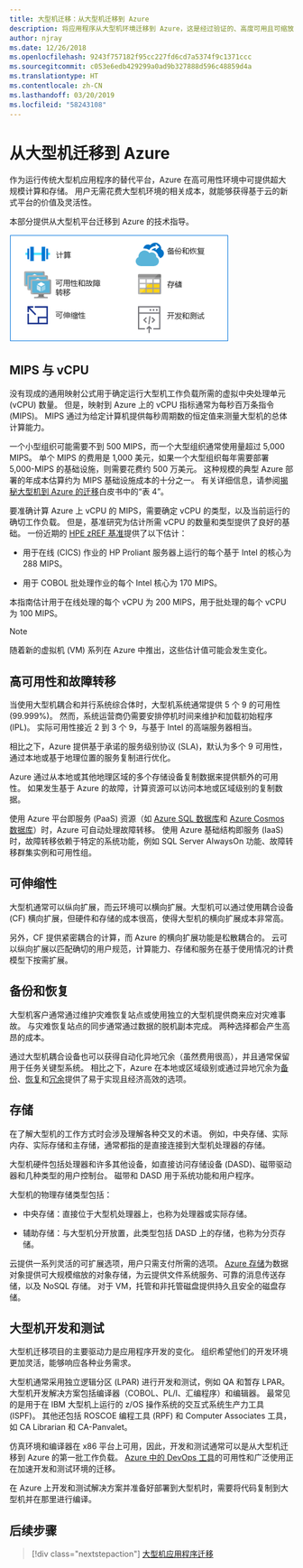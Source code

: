 ```yaml
---
title: 大型机迁移：从大型机迁移到 Azure
description: 将应用程序从大型机环境迁移到 Azure，这是经过验证的、高度可用且可缩放的基础结构，适用于当前在大型机上运行的系统。
author: njray
ms.date: 12/26/2018
ms.openlocfilehash: 9243f757182f95cc227fd6cd7a5374f9c1371ccc
ms.sourcegitcommit: c053e6edb429299a0ad9b327888d596c48859d4a
ms.translationtype: HT
ms.contentlocale: zh-CN
ms.lasthandoff: 03/20/2019
ms.locfileid: "58243108"
---
```

# <a name="make-the-switch-from-mainframes-to-azure"></a>从大型机迁移到 Azure

作为运行传统大型机应用程序的替代平台，Azure 在高可用性环境中可提供超大规模计算和存储。 用户无需花费大型机环境的相关成本，就能够获得基于云的新式平台的价值及灵活性。

本部分提供从大型机平台迁移到 Azure 的技术指导。

![大型机和 Azure](../../_images/mainframe-migration/make-the-switch.png)

## <a name="mips-vs-vcpus"></a>MIPS 与 vCPU

没有现成的通用映射公式用于确定运行大型机工作负载所需的虚拟中央处理单元 (vCPU) 数量。 但是，映射到 Azure 上的 vCPU 指标通常为每秒百万条指令 (MIPS)。 MIPS 通过为给定计算机提供每秒周期数的恒定值来测量大型机的总体计算能力。

一个小型组织可能需要不到 500 MIPS，而一个大型组织通常使用量超过 5,000 MIPS。 单个 MIPS 的费用是 1,000 美元，如果一个大型组织每年需要部署 5,000-MIPS 的基础设施，则需要花费约 500 万美元。 这种规模的典型 Azure 部署的年成本估算约为 MIPS 基础设施成本的十分之一。 有关详细信息，请参阅[揭秘大型机到 Azure 的迁移](https://azure.microsoft.com/resources/demystifying-mainframe-to-azure-migration)白皮书中的“表 4”。

要准确计算 Azure 上 vCPU 的 MIPS，需要确定 vCPU 的类型，以及当前运行的确切工作负载。 但是，基准研究为估计所需 vCPU 的数量和类型提供了良好的基础。 一份近期的 [HPE zREF 基准](https://h20195.www2.hpe.com/v2/getpdf.aspx/4aa4-2452enw.pdf)提供了以下估计：

- 用于在线 (CICS) 作业的 HP Proliant 服务器上运行的每个基于 Intel 的核心为 288 MIPS。

- 用于 COBOL 批处理作业的每个 Intel 核心为 170 MIPS。

本指南估计用于在线处理的每个 vCPU 为 200 MIPS，用于批处理的每个 vCPU 为 100 MIPS。

> [!NOTE]
> 随着新的虚拟机 (VM) 系列在 Azure 中推出，这些估计值可能会发生变化。

## <a name="high-availability-and-failover"></a>高可用性和故障转移

当使用大型机耦合和并行系统综合体时，大型机系统通常提供 5 个 9 的可用性 (99.999%)。 然而，系统运营商仍需要安排停机时间来维护和加载初始程序 (IPL)。 实际可用性接近 2 到 3 个 9，与基于 Intel 的高端服务器相当。

相比之下，Azure 提供基于承诺的服务级别协议 (SLA)，默认为多个 9 可用性，通过本地或基于地理位置的服务复制进行优化。

Azure 通过从本地或其他地理区域的多个存储设备复制数据来提供额外的可用性。 如果发生基于 Azure 的故障，计算资源可以访问本地或区域级别的复制数据。

使用 Azure 平台即服务 (PaaS) 资源（如 [Azure SQL 数据库](/azure/sql-database/sql-database-technical-overview)和 [Azure Cosmos 数据库](/azure/cosmos-db/introduction)）时，Azure 可自动处理故障转移。 使用 Azure 基础结构即服务 (IaaS) 时，故障转移依赖于特定的系统功能，例如 SQL Server AlwaysOn 功能、故障转移群集实例和可用性组。

## <a name="scalability"></a>可伸缩性

大型机通常可以纵向扩展，而云环境可以横向扩展。大型机可以通过使用耦合设备 (CF) 横向扩展，但硬件和存储的成本很高，使得大型机的横向扩展成本非常高。

另外，CF 提供紧密耦合的计算，而 Azure 的横向扩展功能是松散耦合的。 云可以纵向扩展以匹配确切的用户规范，计算能力、存储和服务在基于使用情况的计费模型下按需扩展。

## <a name="backup-and-recovery"></a>备份和恢复

大型机客户通常通过维护灾难恢复站点或使用独立的大型机提供商来应对灾难事故。 与灾难恢复站点的同步通常通过数据的脱机副本完成。 两种选择都会产生高昂的成本。

通过大型机耦合设备也可以获得自动化异地冗余（虽然费用很高），并且通常保留用于任务关键型系统。 相比之下，Azure 在本地或区域级别或通过异地冗余为[备份](/azure/backup/backup-introduction-to-azure-backup)、[恢复](/azure/site-recovery/site-recovery-overview)和[冗余](/azure/storage/common/storage-redundancy)提供了易于实现且经济高效的选项。

## <a name="storage"></a>存储

在了解大型机的工作方式时会涉及理解各种交叉的术语。 例如，中央存储、实际内存、实际存储和主存储，通常都指的是直接连接到大型机处理器的存储。

大型机硬件包括处理器和许多其他设备，如直接访问存储设备 (DASD)、磁带驱动器和几种类型的用户控制台。 磁带和 DASD 用于系统功能和用户程序。

大型机的物理存储类型包括：

- 中央存储：直接位于大型机处理器上，也称为处理器或实际存储。

- 辅助存储：与大型机分开放置，此类型包括 DASD 上的存储，也称为分页存储。

云提供一系列灵活的可扩展选项，用户只需支付所需的选项。 [Azure 存储](/azure/storage/common/storage-introduction)为数据对象提供可大规模缩放的对象存储，为云提供文件系统服务、可靠的消息传送存储，以及 NoSQL 存储。 对于 VM，托管和非托管磁盘提供持久且安全的磁盘存储。

## <a name="mainframe-development-and-testing"></a>大型机开发和测试

大型机迁移项目的主要驱动力是应用程序开发的变化。 组织希望他们的开发环境更加灵活，能够响应各种业务需求。

大型机通常采用独立逻辑分区 (LPAR) 进行开发和测试，例如 QA 和暂存 LPAR。 大型机开发解决方案包括编译器（COBOL、PL/I、汇编程序）和编辑器。 最常见的是用于在 IBM 大型机上运行的 z/OS 操作系统的交互式系统生产力工具 (ISPF)。 其他还包括 ROSCOE 编程工具 (RPF) 和 Computer Associates 工具，如 CA Librarian 和 CA-Panvalet。

仿真环境和编译器在 x86 平台上可用，因此，开发和测试通常可以是从大型机迁移到 Azure 的第一批工作负载。 [Azure 中的 DevOps 工具](https://azure.microsoft.com/solutions/devops/)的可用性和广泛使用正在加速开发和测试环境的迁移。

在 Azure 上开发和测试解决方案并准备好部署到大型机时，需要将代码复制到大型机并在那里进行编译。

## <a name="next-steps"></a>后续步骤

> [!div class="nextstepaction"]
> [大型机应用程序迁移](application-strategies.md)
